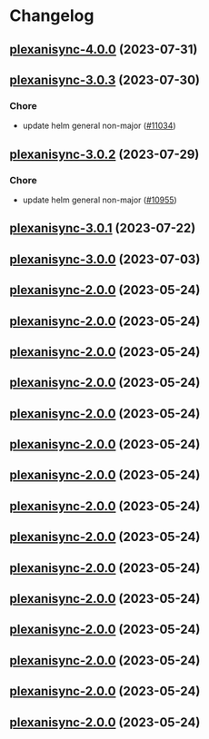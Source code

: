 # Changelog



## [plexanisync-4.0.0](https://github.com/truecharts/charts/compare/plexanisync-3.0.3...plexanisync-4.0.0) (2023-07-31)




## [plexanisync-3.0.3](https://github.com/truecharts/charts/compare/plexanisync-3.0.2...plexanisync-3.0.3) (2023-07-30)

### Chore

- update helm general non-major ([#11034](https://github.com/truecharts/charts/issues/11034))
  
  


## [plexanisync-3.0.2](https://github.com/truecharts/charts/compare/plexanisync-3.0.1...plexanisync-3.0.2) (2023-07-29)

### Chore

- update helm general non-major ([#10955](https://github.com/truecharts/charts/issues/10955))
  
  


## [plexanisync-3.0.1](https://github.com/truecharts/charts/compare/plexanisync-3.0.0...plexanisync-3.0.1) (2023-07-22)




## [plexanisync-3.0.0](https://github.com/truecharts/charts/compare/plexanisync-2.0.0...plexanisync-3.0.0) (2023-07-03)




## [plexanisync-2.0.0](https://github.com/truecharts/charts/compare/plexanisync-1.0.1...plexanisync-2.0.0) (2023-05-24)




## [plexanisync-2.0.0](https://github.com/truecharts/charts/compare/plexanisync-1.0.1...plexanisync-2.0.0) (2023-05-24)




## [plexanisync-2.0.0](https://github.com/truecharts/charts/compare/plexanisync-1.0.1...plexanisync-2.0.0) (2023-05-24)




## [plexanisync-2.0.0](https://github.com/truecharts/charts/compare/plexanisync-1.0.1...plexanisync-2.0.0) (2023-05-24)




## [plexanisync-2.0.0](https://github.com/truecharts/charts/compare/plexanisync-1.0.1...plexanisync-2.0.0) (2023-05-24)




## [plexanisync-2.0.0](https://github.com/truecharts/charts/compare/plexanisync-1.0.1...plexanisync-2.0.0) (2023-05-24)




## [plexanisync-2.0.0](https://github.com/truecharts/charts/compare/plexanisync-1.0.1...plexanisync-2.0.0) (2023-05-24)




## [plexanisync-2.0.0](https://github.com/truecharts/charts/compare/plexanisync-1.0.1...plexanisync-2.0.0) (2023-05-24)




## [plexanisync-2.0.0](https://github.com/truecharts/charts/compare/plexanisync-1.0.1...plexanisync-2.0.0) (2023-05-24)




## [plexanisync-2.0.0](https://github.com/truecharts/charts/compare/plexanisync-1.0.1...plexanisync-2.0.0) (2023-05-24)




## [plexanisync-2.0.0](https://github.com/truecharts/charts/compare/plexanisync-1.0.1...plexanisync-2.0.0) (2023-05-24)




## [plexanisync-2.0.0](https://github.com/truecharts/charts/compare/plexanisync-1.0.1...plexanisync-2.0.0) (2023-05-24)




## [plexanisync-2.0.0](https://github.com/truecharts/charts/compare/plexanisync-1.0.1...plexanisync-2.0.0) (2023-05-24)




## [plexanisync-2.0.0](https://github.com/truecharts/charts/compare/plexanisync-1.0.1...plexanisync-2.0.0) (2023-05-24)




## [plexanisync-2.0.0](https://github.com/truecharts/charts/compare/plexanisync-1.0.1...plexanisync-2.0.0) (2023-05-24)

